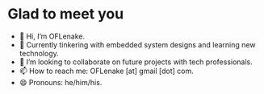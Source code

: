 # Glad to meet you

- 👋 Hi, I’m OFLenake.
- 🌱 Currently tinkering with embedded system designs and learning new technology. 
- 💞️ I’m looking to collaborate on future projects with tech professionals. 
- 📫 How to reach me: OFLenake [at] gmail [dot] com.
- 😄 Pronouns: he/him/his.

<!---
- 👀 Currently specializing in retail and business banking systems at Absa Group.
oflgggh/oflgggh is a ✨ special ✨ repository because its `README.md` (this file) appears on your GitHub profile.
You can click the Preview link to take a look at your changes.
--->
